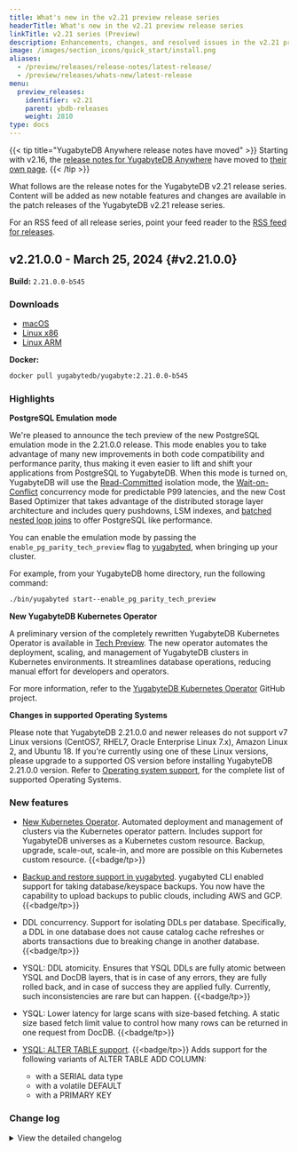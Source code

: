 ```yaml
---
title: What's new in the v2.21 preview release series
headerTitle: What's new in the v2.21 preview release series
linkTitle: v2.21 series (Preview)
description: Enhancements, changes, and resolved issues in the v2.21 preview release series.
image: /images/section_icons/quick_start/install.png
aliases:
  - /preview/releases/release-notes/latest-release/
  - /preview/releases/whats-new/latest-release
menu:
  preview_releases:
    identifier: v2.21
    parent: ybdb-releases
    weight: 2810
type: docs
---
```


{{< tip title="YugabyteDB Anywhere release notes have moved" >}}
Starting with v2.16, the [release notes for YugabyteDB Anywhere](../../yba-releases/) have moved to [their own page](../../yba-releases/v2.21/).
{{< /tip >}}

What follows are the release notes for the YugabyteDB v2.21 release series. Content will be added as new notable features and changes are available in the patch releases of the YugabyteDB v2.21 release series.

For an RSS feed of all release series, point your feed reader to the [RSS feed for releases](../../index.xml).

## v2.21.0.0 - March 25, 2024 {#v2.21.0.0}

**Build:** `2.21.0.0-b545`

### Downloads

<ul class="nav yb-pills">
  <li>
    <a href="https://downloads.yugabyte.com/releases/2.21.0.0/yugabyte-2.21.0.0-b545-darwin-x86_64.tar.gz">
      <i class="fa-brands fa-apple"></i>
      <span>macOS</span>
    </a>
  </li>
  <li>
    <a href="https://downloads.yugabyte.com/releases/2.21.0.0/yugabyte-2.21.0.0-b545-linux-x86_64.tar.gz">
      <i class="fa-brands fa-linux"></i>
      <span>Linux x86</span>
    </a>
  </li>
  <li>
    <a href="https://downloads.yugabyte.com/releases/2.21.0.0/yugabyte-2.21.0.0-b545-el8-aarch64.tar.gz">
      <i class="fa-brands fa-linux"></i>
      <span>Linux ARM</span>
    </a>
  </li>
</ul>

**Docker:**

```sh
docker pull yugabytedb/yugabyte:2.21.0.0-b545
```

### Highlights

**PostgreSQL Emulation mode**

We're pleased to announce the tech preview of the new PostgreSQL emulation mode in the 2.21.0.0 release. This mode enables you to take advantage of many new improvements in both code compatibility and performance parity, thus making it even easier to lift and shift your applications from PostgreSQL to YugabyteDB. When this mode is turned on, YugabyteDB will use the [Read-Committed](../../../architecture/transactions/read-committed/) isolation mode, the [Wait-on-Conflict](../../../architecture/transactions/concurrency-control/#wait-on-conflict) concurrency mode for predictable P99 latencies, and the new Cost Based Optimizer that takes advantage of the distributed storage layer architecture and includes query pushdowns, LSM indexes, and [batched nested loop joins](../../../explore/ysql-language-features/join-strategies/#batched-nested-loop-join-bnl) to offer PostgreSQL like performance.

You can enable the emulation mode by passing the `enable_pg_parity_tech_preview` flag to [yugabyted](../../../reference/configuration/yugabyted/#yugabyted), when bringing up your cluster.

For example, from your YugabyteDB home directory, run the following command:

```sh
./bin/yugabyted start--enable_pg_parity_tech_preview
```

**New YugabyteDB Kubernetes Operator**

A preliminary version of the completely rewritten YugabyteDB Kubernetes Operator is available in [Tech Preview](/preview/releases/versioning/#feature-availability). The new operator automates the deployment, scaling, and management of YugabyteDB clusters in Kubernetes environments. It streamlines database operations, reducing manual effort for developers and operators.

For more information, refer to the [YugabyteDB Kubernetes Operator](https://github.com/yugabyte/yugabyte-k8s-operator) GitHub project.

**Changes in supported Operating Systems**

Please note that YugabyteDB 2.21.0.0 and newer releases do not support v7 Linux versions (CentOS7, RHEL7, Oracle Enterprise Linux 7.x), Amazon Linux 2, and Ubuntu 18. If you're currently using one of these Linux versions, please upgrade to a supported OS version before installing YugabyteDB 2.21.0.0 version. Refer to [Operating system support](../../../reference/configuration/operating-systems/), for the complete list of supported Operating Systems.

### New features

* [New Kubernetes Operator](https://github.com/yugabyte/yugabyte-k8s-operator). Automated deployment and management of  clusters via the Kubernetes operator pattern. Includes support for YugabyteDB universes as a Kubernetes custom resource. Backup, upgrade, scale-out, scale-in, and more are possible on this Kubernetes custom resource. {{<badge/tp>}}

* [Backup and restore support in yugabyted](../../../reference/configuration/yugabyted/). yugabyted CLI enabled support for taking database/keyspace backups. You now have the capability to upload backups to public clouds, including AWS and GCP. {{<badge/tp>}}

* DDL concurrency. Support for isolating DDLs per database. Specifically, a DDL in one database does not cause catalog cache refreshes or aborts transactions due to breaking change in another database. {{<badge/tp>}}

* YSQL: DDL atomicity. Ensures that YSQL DDLs are fully atomic between YSQL and DocDB layers, that is in case of any errors, they are fully rolled back, and in case of success they are applied fully. Currently, such inconsistencies are rare but can happen. {{<badge/tp>}}

* YSQL: Lower latency for large scans with size-based fetching. A static size based fetch limit value to control how many rows can be returned in one request from DocDB. {{<badge/tp>}}

* [YSQL: ALTER TABLE support](../../../api/ysql/the-sql-language/statements/ddl_alter_table/#add-column-if-not-exists-column-name-data-type-constraint-constraints). {{<badge/tp>}} Adds support for the following variants of ALTER TABLE ADD COLUMN:
  * with a SERIAL data type
  * with a volatile DEFAULT
  * with a PRIMARY KEY

### Change log

<details>
  <summary>View the detailed changelog</summary>

#### Improvements

##### YSQL

* Alters the YSQLDump to generate `CREATE INDEX NONCONCURRENTLY` instead of `CREATE INDEX`, preventing automated index back-filling in the backup-restore, thereby accelerating the process. {{<issue 19457>}}
* Ensures Row Level Security (RLS) policy remains intact during table rewrite by accurately copying both `relrowsecurity` and `relforcerowsecurity` fields. {{<issue 19815>}}
* Blocks the use of advisory locks in YSQL and responds to the external client with an error message when they are requested. {{<issue 18954>}}
* Adjusts the webserver's Out Of Memory (OOM) score through the `yb_webserver_oom_score_adj` flag (default 900) to prevent unnecessary shutdowns while allowing quick termination if it starts consuming excessive memory. {{<issue 20028>}}
* Sets `yb_bnl_batch_size` to 1024 and `yb_prefer_bnl` to true by default, ensuring BNL's replace nested loop joins without altering non-NL join plans. {{<issue 19273>}}
* Replaces remaining unnecessary scans of the pg_inherits table with cache lookups, reducing wasteful calls to the YB-Master and optimizing DDL operations. Fixes a structuring bug in the INHERITSRELID cache for better future compatibility. {{<issue 10478>}}
* Introduces a new flag, `ysql_use_relcache_file`, to control the use of relcache init file, helping regulate Postgres backend memory usage, and modify unpredicted system table preloading, reducing overall memory usage. {{<issue 19226>}}
* Introduces asynchronous support for `ALTER INDEX SET TABLESPACE`, `ALTER INDEX ALTER COLUMN SET STATISTICS`, `CREATE MATERIALIZED VIEW` with `TABLESPACE`, and `ALTER MATERIALIZED VIEW SET TABLESPACE` enhancing database flexibility, with a traceable warning for beta features that can be muted by adjusting the `ysql_beta_feature_tablespace_alteration` flag to true. {{<issue 6639>}}
* Changes the default unit for the yb_fetch_size_limit to bytes from kilobytes, allowing a size limit setting to non-integer kilobyte values, enhancing query performance during upgrades. {{<issue 18522>}}
* Replaces outdated PGConn Fetch* functions with more robust versions for improved database testing, now supporting additional BasePGType and OptionalPGType elements. {{<issue 19906>}}
* Prevents creation of index with TABLESPACE on a temporary table, averting client hangups and displaying an error message: `ERROR: cannot set tablespace for temporary index` instead. {{<issue 19368>}}
* Reduces contention and potential deadlock risk during the execution of pg_stat_activity request by introducing a transaction cache at the t-server, which stores the active sessions and their transaction mapping. This allows the request to access the cache under a shared lock, alleviating the need for an exclusive lock. {{<issue 18711>}}
* Resolves the `record type not registered` error that appeared when retrieving fieldnames for batched index condition expressions in YB Batched Nested Loop through bypassing fieldname resolution for indecipherable batched expressions. {{<issue 19094>}}
* Trims unnecessary master RPC calls during connection initialization by removing `YB_YQL_PREFETCHER_NO_CACHE` enum value and introducing `YBCStartSysTablePrefetchingNoCache` function. {{<issue 19304>}}
* Enables the PgIndexBackfillTest.NoAbortTxn C++ test for explicit flag setting, increasing its resilience against any default changes in YSQL backend manager flags. {{<issue 19351>}}
* Strengthens PgIndexBackfillTest.NoAbortTxn and other tests to endure potential YSQL backends manager flags' default value alterations, thereby boosting resilience. {{<issue 19351>}}
* Enables unified server functionality following process termination by resorting to restarting the postmaster for a crashed or killed Postgres backend, contributing to simplicity and fewer bugs. {{<issue 19180>}}
* Resolves an issue with RowCompareExpression bindings that previously led to incorrect results and occasional crashes in `YbBindScanKeys` by accounting for unique PgGate request conditions. {{<issue 19384>}}
* Reduces unnecessary error logs related to tablespace during initdb by checking the `FLAGS_create_initial_sys_catalog_snapshot` before initiating the tablespace refresh task. {{<issue 19386>}}
* Eliminates unnecessary error logs during initdb bootstrap process by checking for the existence of `pg_yb_tablegroup` catalog only in non-bootstrap mode. {{<issue 19387>}}
* Enhances read committed isolation by enabling each statement to pick a read time on docdb when possible, ensuring more efficient operations and adding a test for this functionality. {{<issue 19397>}}
* Removes the `TransactionCache` class shifting session's transactions' information closer to the session in the `SessionInfo` structure, averting a potential deadlock scenario by ensuring smoother test execution when per-database catalog version mode is activated. {{<issue 18711>}}
* Corrects the handling of RowCompareExpression bindings in YbBindScanKeys to prevent inaccurate results and potential system crashes. {{<issue 19384>}}
* Adds pg_hint_plan syntax and functionality to control batched nested loop joins, allows setting hints `YbBatchedNL(t1 t2)` and `NoYbBatchedNL`, and modifies `yb_prefer_bnl` handling. Also, it removes BNL's dependency on `enable_nestloop` and adjusts cost model. {{<issue 19494>}}
* Enables the modification of `is_single_row_txn` for finer control over non-transactional writes required by `COPY`, index backfill, or when `yb_disable_transactional_writes` is set, preventing issues during non-bufferable operations for single row transactions. {{<issue 4906>}}
* Introduces a `NOTICE` for potentially unsafe ALTER TABLE operations (such as altering primary key, altering type), ensuring users are aware of the risks. To suppress this notice, adjust the `ysql_suppress_unsafe_alter_notice` gflag to true. {{<issue 19360>}}
* Adds a new column with both a `NOT NULL` constraint and a non-volatile `DEFAULT` value without needing a table scan, leading to faster YSQL Alter Table operations. No table scan is needed as all existing rows will use the non-volatile `DEFAULT` value in their new column, reducing constraint violation checks time. {{<issue 19355>}}
* Simplifies the code in the pg_dml_read file by replacing the `DocKeyBuilder` helper class with a function and switches from using an arena array to `boost::small_vector`. {{<issue 19685>}}
* Enables an alternative table rewrite approach that only drops and recreates associated DocDB tables and indexes, using the relfilenode field to map a PostgreSQL table OID to the respective DocDB table, resulting in a more efficient way to perform operations such as ALTER TYPE and ADD/DROP primary key. {{<issue 4034>}}
* Enables `PgClientServiceImpl` to periodically clear its own `reserved_oids_map_`, enhancing database cleaning and eliminating reliance on `TabletServer` for scheduling. {{<issue 19916>}}
* Replaces deprecated `FetchValue` with `FetchRow`, simplifying changes and fixing indentation issues in ‘pg_mini-’ without modifying formatting in other areas. {{<issue 19918>}}
* Introduces `yb_silence_advisory_locks_not_supported_error` as a temporary solution for users to avoid disruption when using advisory locks without actual lock acquisition. {{<issue 19974>}}
* Marks the `ysql_enable_read_request_caching` GFlag as non-runtime since Postgres flags, except PG_FLAGs, cannot be dynamically updated, enhancing cache configuration consistency. {{<issue 19983>}}
* Enables ALTER TABLE rewrite commands, adding support for `ALTER TABLE ADD COLUMN` operations and modernizing REINDEX implementation for end-user indexes. {{<issue 19563>}}
* Enables ignoring already existing tablespaces during YSQL DB backup-restore process with the newly added flag `ignore_existing_tablespaces` in the `yb_backup.py` script. {{<issue 20334>}}
* Adjusts preload settings to allow users to specify additional tables in the `ysql_catalog_preload_additional_table_list` without forcing preloading of default tables. {{<issue 20290>}}
* Reworks TID expectations in index scans for more clarity and convenience by sidelining the use of TID t_self or t_ybctid and ensuring the setting of either yb_agg_slot, xs_hitup, or xs_itup. {{<issue 20373>}}
* Refactors IndexScanDesc yb_agg_slot to prevent setting during non-pushdown cases and eliminates return value from ybFetchNext for unnecessary instances, preventing future misuse. {{<issue 20371>}}
* Replaces existing retry attempt flags `ysql_max_read_restart_attempts` and `ysql_max_write_restart_attempts` with a unified GUC variable `yb_max_query_layer_retries` to control retries in all isolation levels including Read Committed, with default reset to 60 retries. Defaults for `retry_backoff_multiplier` and `retry_min_backoff` adjusted to 1.2 and 10ms respectively. {{<issue 20359>}}
* Centralizes all code for creating internal PostgreSQL connections, simplifying usage in ysql_upgrade, ysql index backfill, WaitForYsqlBackendsCatalogVersion and ddl replication. Now utilizes the detailed error message from PGConn::Connect. {{<issue 20655>}}
* Revamps the `ToString` function to create unique responses for optional types (std/boost::optional), enhancing log readability and data relevance. {{<issue 20719>}}
* Adds a new GUC `yb_explain_hide_non_deterministic_fields` to remove non-deterministic fields from EXPLAIN ANALYZE's output, reduces flakiness between runs in `pg_regress` tests. {{<issue 19492>}}
* Corrects formatting errors in the `pg_stat_get_activity` function, aligns variable names, adds `yb_prefix` to `txn_rpc_timestamp`, and applies column indexing based on `PG_STAT_GET_ACTIVITY_COLS` macro. {{<issue 20281>}}
* Relocates `Unknown Session` Unit Test to pg_libpq, renaming it from `PgBackendsTestSessionExpire` to `PgBackendsSessionExpireTest` for convention conformity, enhancing testing protocol. {{<issue 20545>}}

##### YCQL

* Introduces an `UpdateMapRemoveKey` API, enabling the removal of specific keys from a Map, leaving all other keys unaffected. {{<issue 19829>}}

##### DocDB

* Enables tracking of active `WriteQuery` objects and outstanding transaction status rpc requests at the tablet level for easier debugging. {{<issue 18940>}}
* Enhances timeout handling for YCQL index scans to avert overruns, resulting in less log spew, ensuring index tablet scans do not timeout prematurely at the YCQLProxy/YBClient side, and eliminating unnecessary repeated master leader requests. {{<issue 19221>}}
* Replaces glog includes with yb/util, introducing yb VLOG macros for clearer differentiation between INFO and VERBOSE logs, while addressing issues of duplicate includes. {{<issue 15273>}}
* Adjusts the verbose level for VLOG macros to help differentiate between INFO and VERBOSE logs, fostering ease in debugging and analysis with better log filtration. {{<issue 15273>}}
* Eliminates duplicate includes from specific files, providing clearer differentiation between INFO and VERBOSE logs for enhanced user debugging experience. {{<issue 15273>}}
* Accelerates TServer Init by handling deleted and tombstoned tablets asynchronously on startup, therefore, enabling the quick starting of the RPC port. Introduces a new flag `num_open_tablets_metadata_simultaneously` to set the number of threads for opening tablets' metadata during startup, enhancing the startup time. The modification also takes steps towards deleting the superblock in DeletedTablet. {{<issue 15088>}}
* Introduces automatic recovery of index tables affected by a bug, effectively preventing performance degradation and disk size leak by ensuring that tombstones are properly filtered out by compactions once index backfilling is complete. {{<issue 19731>}}
* Enables logging of all instances of tablet metadata creation/updating, providing additional insights in case of tablet server startup crashes due to multiple meta records for the same tablet. {{<issue 20042>}}
* Expands load balancer metrics by incorporating `tablets_in_wrong_placement`, `blacklisted_leaders`, and `tablet_load_variance`, enhancing the tracking of load balancer progress. {{<issue 20118>}}
* Allows for the check of zero bytes at the end of SST data files, and enables an error report with the number of zeros once the flag `rocksdb_check_sst_file_tail_for_zeros` is set to a positive value. {{<issue 19691>}}
* Enables tracing of UpdateConsensus API by activating the `collect_update_consensus_traces` flag, offering visibility into remote follower traces and adding trace messages to local logs. The feature ensures upgrade/rollback safety and impacts the leader and follower only if both incorporate the change. {{<issue 19417>}}
* Introduces the `rocksdb_max_sst_write_retries` flag to set the number of retry attempts if corruption is detected when writing SST file, affecting both flushes and compactions. {{<issue 19730>}}
* Adds a retry mechanism on block checksum mismatches and enhances error logging for better identification of transient read errors. {{<issue 20102>}}
* Refines error messages on block checksum failure by including a retry scheme and logging on success or failure, offering better error tracking. {{<issue 20102>}}
* Adds a URL parameter, `show_help,` to the scrape endpoint, enabling control over display of help and metadata information, overriding the `export_help_and_type_in_prometheus_metrics` GFlag. {{<issue 19176>}}
* Renames `AsyncClientInitialiser` to `AsyncClientInitializer` for consistency in naming conventions. {{<issue 19920>}}
* Introduces flags `tablet_replicas_per_gib_limit`, `tablet_replicas_per_core_limit`, and `tablet_overhead_size_percentage` to customize tablet replication based on cluster resources, enhancing user control over system load balance. {{<issue 16177>}}
* Introduces a new script, analyze_test_results.py, to reconcile discrepancies between Spark-based test runner and JUnit-compatible XML test reports, offering more accurate and reliable test results. {{<issue 18594>}}
* Reduces unwanted logging in LogAfterLoad when a single 0 version is loaded, thus minimizing unnecessary log generation especially when managing many YSQL databases. {{<issue 18489>}}
* Adds a `show-changes` command to the `sys-catalog-tool` to search and provide details of all updated entries marked as `ADD`, `CHANGE`, or `REMOVE`. This needs to be run before `update` to validate the expected changes in the SysCatalog JSON file. Notably, this command exclusively interacts with the file, without reading or writing to the SysCatalog. {{<issue 18800>}}
* Enhances the TCMalloc heap snapshot functionality with additional columns for estimated bytes and samples count from a call stack, allowing direct comparison with the total system memory and accurate proxy for memory usage. {{<issue 19071>}}
* Tracks and batches updates for rocksdb and tablet-level event stats metrics, distinguishing between counter and gauge metrics, and exposing them in `EXPLAIN (ANALYZE, DIST, DEBUG)` and tracing. {{<issue 16785>}}
* Adopts the trace outside the block for ensuring correct execution of per-session tracing with standalone traces, and fixes callbacks to adopt the appropriate trace. {{<issue 19099>}}
* Modifies the use of scan choices to increase effectiveness in scenarios where only the lower bound is specified, enhancing both speed and performance. {{<issue 19117>}}
* Optimizes PgWire response serialization for large query results, enhancing overall read performance. {{<issue 19213>}}
* Reduces high load issues by renaming blocking synchronous YBSession flush functions to `TEST_*` and replacing them with non-blocking asynchronous versions (FlushAsync). {{<issue 12165>}}
* Reduces the safe time lag in the xCluster by sending the apply safe time more frequently when there are no active transactions. {{<issue 19274>}}
* Elevates the timeout in TSAN mode for the PgSharedMemTest.TimeOut test, averting potential table creation timeouts. {{<issue 19313>}}
* Replaces `EnableVerboseLoggingForModule` with `google::SetVLOGLevel` for a less complex procedure in setting the module log level, eliminating the updating of the vmodule gflag. {{<issue 19344>}}
* Renames `cdc` to `xcluster`, moves `ValidateTableSchema` to `xrepl_catalog_manager` and renames it to `ValidateTableSchemaForXCluster`. Revises `allow_ycql_transactional_xcluster` to be a TEST flag, enhances XClusterManager's ability to handle XCluster related control logic, and launches dedicated XClusterConfig class. {{<issue 19353>}}
* Reduces macOS 13.6 linker warnings by updating the compiler to avoid duplicate RPATHs, enables failure on duplicate RPATHs through `YB_FAIL_ON_DUPLICATE_RPATH`, and cleans build system. {{<issue 19378>}}
* Enables thread safety for members passed by reference by setting the `Wthread-safety-reference`, fixing all resulting build errors for increased stability. {{<issue 19365>}}
* Enables `TEST_SYNC_POINT` macro in release builds reducing its impact in production by adding the check for `FLAGS_TEST_enable_sync_points` before making expensive SyncPoint calls. {{<issue 19379>}}
* Introduces XClusterManager to handle all XCluster related control logic in the yb-master, creates a dedicated class XClusterConfig for changes to XClusterConfigInfo, and makes `allow_ycql_transactional_xcluster` a TEST flag. {{<issue 19353>}}
* Adds a `skip_indexes` command line option to `create_snapshot` and `create_keyspace_snapshot`, allowing users to exclude indexes when creating backups in YCQL. {{<issue 14142>}}
* Enhances thread safety analysis by enabling the -Wthread-safety-precise compiler flag, which increases scrutiny on mutex field assignments, and adds the ability to override the compiler type for third-party archive selection using YB_COMPILER_TYPE_FOR_THIRDPARTY environment variable. {{<issue 19462>}}
* Simplifies xCluster code by allocating related tests to a separate file, introducing XClusterManager for better control logic, and establishing a dedicated XClusterConfig class for changes to XClusterConfigInfo. {{<issue 19353>}}
* Removes a disabled test, enhancing master start in shell mode with either an empty `master_addresses` or a set `master_join_existing_universe` flag. {{<issue 19528>}}
* Saves memory and disk space by introducing a JoinStringsLimitCount utility, which limits reporting and logging to the first 20 elements of large number arrays like tablet Ids. {{<issue 19527>}}
* Filters out tservers in the read cluster when determining whether to add new tablet replicas to the cluster, providing the dual ability to manage CPU usage when maintaining idle tablets and ensure robust front-end work operations. This process includes configuration adjustments to `tablet_replicas_per_gib_limit`, `tablet_replicas_per_core_limit`, and `tablet_overhead_size_percentage` flags. {{<issue 16177>}}
* Renames test file "xcluster_ysq_colocated" to "xcluster_ysql_colocated" for enhanced clarity and correction of a previous error. {{<issue 19531>}}
* Allows longer GLog traces exceeding 30k limit by splitting output into less than 30k per line and introduces a new Gflag `trace_max_dump_size` to limit size of printed traces. {{<issue 19532>}}
* Adds a metric for running tablet peers per tserver for easy calculation of tablet peers to cores, and tablet peers to memory ratios on YBM clusters. {{<issue 9647>}}
* Renames `CDCTabletMetrics` to `XClusterTabletMetrics` and several related files, refines metrics retrieval and setting, and enhances handling of race conditions for smoother data management. {{<issue 20079>}}
* Switches `tablet_replicas_per_core_limit` and `tablet_replicas_per_gib_limit` to runtime flags, for setting and adjusting resource-based tablet limits on-the-go. {{<issue 16177>}}
* Enables aggregation of retryable requests mem-tracker metric at table-level for Prometheus by assigning the entity to the mem-tracker after the Tablet opens with the tablet metric entity. {{<issue 19301>}}
* Implements a wait period after the addition of new transaction status tablets, enhancing the stability of XClusterYSqlTestConsistentTransactionsTest.UnevenTxnStatusTablets. {{<issue 19302>}}
* Facilitates the use of remote_build.py tool by interpreting arguments for yb_build.sh even when they couldn't be correctly parsed as remote_build.py arguments. {{<issue 19696>}}
* Introduces the `trace_max_dump_size` Gflag (default 25000) for limiting trace print sizes, works around GLog's character limit for printing long traces, and mitigates flaky test by accounting for glog data flushing latency. {{<issue 19532>}},{{<issue 19769>}}
* Relocates `XClusterConfigInfo` and `XClusterSafeTimeInfo` from `catalog_entity_info.h` to `xcluster_catalog_entity.h`, and from `catalog_loaders.h` to `xcluster_catalog_entity.h`, respectively. Also, establishes a `SingletonMetadataCowWrapper` for singleton catalog entities, creates an XClusterManager interface, and transfers `xcluster_safe_time_info_` and its functions from Catalocustomeranager to `XClusterManager`. {{<issue 19713>}}
* Facilitates a more rapid server initialization by deleting the superblock within the DeleteTablet process when the delete_type is TABLET_DATA_DELETED, reducing the number of DELETED tablet superblocks at server startup. {{<issue 19840>}}
* Introduces a continuation marker for better traceability when a trace segment is split into multiple LOG(INFO) outputs; also adds a new GFlag `trace_max_dump_size` to limit the size of traces printed. {{<issue 19532>}},{{<issue 19808>}}
* Renames `producer_id` to `replication_group_id` in older proto messages, standardizing the replication group identity for enhanced consistency and rollback safety. {{<issue 19825>}}
* Centralizes common helper functions for YCQL xcluster tests into XClusterYcqlTestBase for streamlined testing procedures. {{<issue 19830>}}
* Balances tablet load more evenly across all drives, preventing bottlenecks during remote-bootstrapping by evenly distributing tablets and utilizing available disk bandwidth. {{<issue 19846>}}
* Introduces additional debug logs for troubleshooting `SELECT` statement errors that could arise from processing non-provisional records or writing provisional records without a hybrid timestamp. {{<issue 19876>}}
* Eliminates usage of UNKNOWN flags in tools, marking them as NON_RUNTIME since dynamic update of these flags is not supported. {{<issue 20123>}}
* Renames the misleading `cdc` xCluster metric entity to `xcluster`, ensuring an accurate representation without affecting dependencies as services like YBA rely on the unchanged metric name. {{<issue 20131>}}
* Establishes a flag to manage indexing backfills, offering control over whether non-deferred indexes should be batched during the backfill operation. {{<issue 20213>}}
* Delivers automatic recovery for index tables affected by a bug previously found and addressed, preventing any future performance issues triggered by incorrectly set property values. {{<issue 20247>}}
* Changes `Successfully read [n]ops from disk.` logs to verbose logging, lowering the frequency of identical log outputs and boosting performance. {{<issue 20287>}}
* Allows configuration of the yb_build.sh script via .git/yb_buildrc and ~/.yb_buildrc bash scripts, to specify implicit arguments or alternative defaults before parsing command line arguments. {{<issue 20291>}}
* Marks the Tserver flag `num_concurrent_backfills_allowed` as RUNTIME instead of UNKNOWN for better manageability. {{<issue 20348>}}
* Marks the `force_global_transactions`, `ycql_use_local_transaction_tables`, and `auto_promote_nonlocal_transactions_to_global` gflags as runtime, enabling them to be changed directly as required for each new transaction. {{<issue 20479>}}
* Organizes AutoFlags management across dedicated MasterAutoFlagsManager, TserverAutoFlagsManager and subset AutoFlagsManagerBase, offering neat code architecture and resolving a bug in Master::InitAutoFlags. {{<issue 19958>}}
* Renames `cdc::ProducerTabletInfo` to `cdc::TabletStreamInfo` and removes ReplicationGroupId from it, relocates ReplicationGroupId from cdc to xcluster namespace, and introduces `xcluster::ProducerTabletInfo` to optimize naming consistency. {{<issue 20452>}}
* Adds Prometheus metrics for server hard and soft memory limits, enabling better tracking of memory use in TServer or master and creation of dashboard charts for universes using non-default values. {{<issue 20578>}}
* Introduces a helper function that checks if a CowObject has a write lock, offering special functionality in retail mode and debug mode for enhanced thread safety. {{<issue 20599>}}
* Eliminates the issue of accessing erased objects in the ClusterLoadBalancer::RunLoadBalancerWithOptions, enhancing the runtime performance. {{<issue 20673>}}
* Streamlines bloom filter key calculation by avoiding duplicate calculations. This results in approximately 4.5% tserver time improvement, and overall 1.5% performance boost. {{<issue 20720>}}
* Introduces new auto flags to stave off backward compatibility issues related to version 2.20, ensuring the stable existence of previously promoted AutoFlags during process startup time. {{<issue 13474>}}
* Adds verbose logs for frequent global and per-table state changes within a load balancer run for easier debugging. {{<issue 20289>}}

##### CDC

* Allows maxAttempts for RPCs in AsyncClient to be adjustable, decreasing the risk of `Too many attempts` exceptions occurring in a short period. {{<issue 12751>}}
* Introduces a GFlag to toggle automatic tablet splitting for tables within a CDCSDK stream, enhancing user control over replication processes. {{<issue 19482>}}
* Expands support for two new record types: `PG_DEFAULT` and `PG_NOTHING` based on Postgres replica identity types while maintaining backwards compatibility by renaming `ALL`and `MODIFIED_COLUMNS_OLD_AND_NEW_IMAGES` modes to `PG_FULL` and `PG_CHANGE_OLD_NEW` respectively. A failsafe `cdc_enable_postgres_replica_identity` autoflag is added. {{<issue 19260>}}
* Addresses a test failure in `TestCreateCDCStreamForNamespaceLimitReached` by specifically adding the record type `CHANGE` to the stream request. Enables support for two new record types `PG_DEFAULT` and `PG_NOTHING`, while retaining the `ALL` and `MODIFIED_COLUMNS_OLD_AND_NEW_IMAGES` modes. Adjusts settings using the newly added autoflag `cdc_enable_postgres_replica_identity`. {{<issue 19260>}}
* Introduces support for two new record types, `DEFAULT` and `NOTHING`, based on Postgres replica identity types, and renames `ALL` and `MODIFIED_COLUMNS_OLD_AND_NEW_IMAGES` modes to `PG_FULL` and `PG_CHANGE_OLD_NEW` respectively for backward compatibility. It introduces an autoflag `cdc_enable_postgres_replica_identity` during CDC stream creation and adjusts the failing test TestCreateCDCStreamForNamespaceLimitReached by specifying the record type `CHANGE`. {{<issue 19260>}}
* Enables yb-client to create consistent snapshot streams using CreateCDCStream rpc. {{<issue 20177>}}
* Refines the `GetCheckpointResponse` to indicate `snapshot_key` presence only when present, enhancing accuracy of bootstrapping and streaming processes. {{<issue 19292>}}
* Introduces the `UpdateMapUpsertKeyValue` API that lets you update specific keys without needing to re-add all keys, allowing for more efficient updates. {{<issue 19577>}}
* Enhances the CDC State Table's key update efficiency by selectively updating or removing keys as needed, without having to replace the entire map column. {{<issue 19577>}}
* Reactivates the cdcsdk_stream-test for TSAN mode, previously disabled, enhancing overall testing capabilities. {{<issue 19752>}}
* Enables the tests in cdcsdk_snapshot-test to run in TSAN mode, augmenting their utility and coverage. {{<issue 19752>}}
* Alters the default checkpoint type to `EXPLICIT` during stream creation, ensuring no upgrade or rollback issues due to alterations in the default proto field value. {{<issue 18748>}}
* Allows yb-client to apply retries for retryable error codes, preventing the unnecessary resetting of attempts and deadlines when a CDCErrorException is encountered. {{<issue 19648>}}
* Refactors tests to use `ASSERT_EQ` assertions, not `ASSERT_GE`, for checking consumed record count, utilizing `GetChangeRecordCount` method for more accurate record handling and tablet splitting. {{<issue 20261>}}

##### yugabyted

* Corrects the CPU usage Sankey diagram to accurately report used and available values, enhancing reliability of performance metrics on the `performance page.` {{<issue 19991>}}
* Rectifies confusion with the yugabyted-UI; password authentication no longer incorrectly shows as enabled for an insecure cluster unless the encryption-at-rest is activated. {{<issue 19295>}}
* Rectifies the misalignment in the display of status messages for specific scenarios in yugabyted. {{<issue 19334>}}
* Corrects the display of the total number of CPUs on the overview page and ensures live queries show all statuses, not just idle. {{<issue 19414>}}
* Corrects `join` flag bugs, ensuring a smooth start command even if a node's join IP is not an active master and enables error handling when the placement_uuid from the join IP can't be obtained. Now supports Hostnames and handles edge cases for addresses provided through CLI. {{<issue 19316>}},{{<issue 19314>}}
* Adjusts the `yugabyted start` command to interpret `0.0.0.0` as `127.0.0.1` in the advertise_address, aligning with the IP use in master, tserver, and yugabyted-UI. {{<issue 18580>}}
* Adds prerequisite checks to confirm if default ports are open before yugabyted starts, resulting in either failure to launch or impaired functionality with warnings depending on the blocked ports. {{<issue 19504>}}
* Enables Yugabyted UI to display `Alert` messages from all nodes by directing API calls through the yugabyted API server. {{<issue 19972>}}
* Resolves an issue where the UI failed to launch when `advertise_address=0.0.0.0` by ensuring `127.0.0.1` is used instead, and adds a connection check for address uniqueness and timeout for tserver API calls. {{<issue 18580>}}
* Enables the starting of two different local RF-1 instances on Mac by adding a check for empty `join` flag during the second node's initiation. {{<issue 20018>}}
* Removes the deprecated gflag `use_initial_sys_catalog_snapshot`, replaced by `enable_ysql` that is now true by default, eliminating repetitive warning messages on starting yugabyted nodes. {{<issue 20056>}}
* Adapts yugabyted-ui to efficiently support Kubernetes (k8s) deployments, ensuring correct function for nodes with only masters. A new `bind_address` flag added for customizing the API server's bind address. {{<issue 20301>}}
* Rectifies the malfunction in yugabyted-ui when yugabyted utilizes custom `ysql_port` and `ycql_port` values by introducing a new flag for YCQL port number. {{<issue 20406>}}
* Updates the yugabyted-ui backend to align with changes in the connection manager stats consumed from the `:13000/connections` endpoint, catering for removal of `pool_name` and addition of `database_name` and `user_name`. {{<issue 20494>}}
* Adds yugabyted-ui support to the K8s OSS Yugabyte helm chart, including new values to control UI and metrics snapshotter activation for enhanced metrics visualisation in the K8s environment. {{<issue 20344>}}
* Retains the integrity of user's custom configuration file by associating `config` flag with start command, and directs updates to a yugabyted generated file within base_dir/conf directory. {{<issue 20881>}}
* Allows a smooth restart of the second node in a cluster using the `join` flag without throwing any errors. {{<issue 20684>}}
* Enables a predefined set of gflags related to the pg-parity project using the `enable_pg_parity` flag in the yugabyted start command. {{<issue 21221>}}
* Changes the flag `enable_pg_parity` to `enable_pg_parity_tech_preview` for activating a predefined set of gflags related to the pg-parity project with the yugabyted start command. {{<issue 21221>}}

##### Other improvements

* Simplifies reading of remotely fetched traces by introducing proper nesting levels and splitting multi-line trace entries into different lines. {{<issue 19758>}}
* Switches release packaging to use native libraries on lowest common version (centos7 for linux-x86) instead of linuxbrew libraries, introducing changes to the default calculation for linuxbrew builds in the 2.21 release. {{<issue 19219>}}
* Redefines release packaging to use native library build instead of linuxbrew, boosting compatibility with later OS versions. Changes the default setting for linuxbrew builds to false. Fixes shellcheck errors in compiler wrapper. {{<issue 19219>}}
* Redesigns build options parsing in Jenkins for better compatibility, switching from YB_BUILD_OPTS evaluation to YB_*environment variables, and mends shellcheck mistakes in compiler wrapper. {{<issue 19219>}}
* Corrects the Jenkins build error that occurred when YB_BUILD_OPT was not set, ensuring smooth build operations even in the absence of YB_BUILD_OPTS. The change switches the packaging method to use native library build instead of Linuxbrew, offering better compatibility with later OS versions. {{<issue 19219>}}

#### Bug fixes

##### YSQL

* Introduces a per-database PG new OID allocator, ensuring OID uniqueness within the database and enhancing horizontal scalability in multi-node and multi-tenancy environments. This new mechanism mitigates OID collisions and allows OID consistency in backup-restore scenarios across clusters. A new GFlag `ysql_enable_pg_per_database_oid_allocator` is provided to return to old OID allocator behavior if necessary. {{<issue 16130>}}
* Restarts the postmaster when a process is killed during its own initialization or cleanup to prevent potential mishandling of shared memory items. {{<issue 19945>}}
* Converts the "Unknown session" error into a FATAL error, allowing drivers to instantly finish a non-responsive connection, enhancing client connection management. {{<issue 16445>}}
* Corrects a backup failure issue by ensuring the function `yb_catalog_version` is introduced, especially in 2.4.x or 2.6.x clusters where it was previously missed due to a YSQL upgrade code bug. {{<issue 18507>}}
* Ensures the Linux `PDEATH_SIG` mechanism signals child processes of their parent process's exit, by correctly configuring all PG backends immediately after their fork from the postmaster process. {{<issue 20396>}}
* Enables cleanup after killed backends, fixing an issue where killing a background worker uses up a Proc struct, therefore preventing the webserver from failing after 8 attempts. {{<issue 20154>}}
* Releases memory to the operating system after processing each endpoint call, effectively managing large amounts of data produced by long and unique queries and preventing unnecessary accumulation of memory. {{<issue 20040>}}
* Eliminates segmentation fault in webserver SIGHUP handler at cleanup by ensuring `MyLatch` usage in all instances in order to manage process life cycle. {{<issue 20309>}}
* Corrects the inaccurate detection of constants in distinct prefix computation during distinct index scans, ensuring reliable query results for batch nested loop joins. {{<issue 20827>}}
* Renders a fix for memory corruption issue that caused failure in creating a valid execution plan for `SELECT DISTINCT` queries. Enables successful execution of queries without errors and prevents server connection closures by disabling `distinct pushdown`. This fix improves the stability and effectiveness of SELECT DISTINCT queries. {{<issue 20893>}}
* Trims down the probability of inaccurate behaviour involving conflicts between single shard INSERT operations by ensuring read times are chosen after conflict resolution, enhancing data consistency. {{<issue 19407>}}
* Corrects the incrementation timing of pg_stat_user_indexes idx_scan column for LSM index for accurate stat generation, ensuring it no longer increments too early. {{<issue 17495>}}
* Reduces spinlock deadlock detection time by 75% for prompt handling of potential freezes and restarts Postmaster when a process holding a spinlock is killed, ensuring successful initiation of new connections. {{<issue 18272>}},{{<issue 18265>}}
* Prevents potential postmaster crashes during cleanup of killed connections by using the killed process's ProcStruct to wait on an unavailable LWLock. {{<issue 18000>}}
* Overhauls the handling of DDL statements, preventing them from restarting in READ COMMITTED mode, better managing DDL transactions, and ensuring more immediate clean-up of DDL transactions. {{<issue 18761>}}
* Rectifies the issue of filters not binding to the request by amending the erroneous duplication-check of the bindings on the first column of the row element, enhancing query performance. {{<issue 19308>}}
* Resolves an issue by safely dropping all foreign key constraints in one pass, preventing errors when altering a column referenced by a foreign key in partitioned tables. {{<issue 19063>}}
* Cures null constraint violations in ALTER TYPE operations and failures on tables with a range key, ensuring accurate operation and error reduction. {{<issue 18911>}},{{<issue 19382>}}
* Restores previous conditions after test PgRegressIndex yb_index_scan fails due to a commit reversion. {{<issue 19477>}}
* Eliminates unnecessary file creation for views on temporary tables by checking if storage is actually needed. {{<issue 19522>}}
* Moves estimated seeks and `nexts` in the EXPLAIN plan from VERBOSE to DEBUG flag, enhancing Sequential Scan nodes to include these estimates. {{<issue 19938>}}
* Corrects DDL Atomicity by cleaning up failed `CREATE TABLE` operations, allowing for multiple sub-commands in `ALTER TABLE ALTER COLUMN TYPE`, adequately looking up Materialized views in PG schema, and addressing `order` field-dependency in DocDB columns. {{<issue 19605>}}
* Corrects an error that prevents the `ALTER TABLE SET TABLESPACE` command from executing successfully when the cluster has a `placement_uuid` set, by properly filling in the `placement_uuid` during validation. {{<issue 14984>}}
* Reduces maintenance time by switching to a less complex implementation of SideBySideDiff.java, thereby eliminating errors from `SideBySideDiff.sanityCheckLinesMatch`. {{<issue 19690>}}
* Prevents PostgreSQL backend crashes induced by assert errors in the YbPgInheritsCache as it now correctly cleans up unreleased references, improving transaction reliability. {{<issue 19807>}}
* Safeguards against potential bugs by ensuring that `yb_transaction_priority_lower_bound` and `yb_transaction_priority_upper_bound` are disregarded in read committed isolation, irrespective of the `enable_wait_queue` status. {{<issue 19921>}}
* Adjusts the shared relcache init file invalidation to ensure correct refresh of the rel cache after executing DDL statements, ensuring consistency with Postgres results. {{<issue 19955>}}
* Streamlines the creation of a publication for all tables in per-database catalog version mode by making updates to `pg_yb_catalog_version` that bypass `CheckCmdReplicaIdentity` function, eliminating DDL errors. {{<issue 19965>}}
* Eliminates unnecessary catalog version incrementation on no-op GRANT DDL statements to enhance optimization by rectifying a previously missed case. {{<issue 19981>}}
* Allows successful dropping of table groups when DDL Atomicity is enabled by verifying if the tables within the group are marked for deletion, instead of ensuring the group is empty. {{<issue 20002>}}
* Revises YbSeqScan to send `ysql_catalog_version` in user-initiated system table requests, ensuring system table scans use an up-to-date catalog and reducing chances of TestPgRegressIndex failure. {{<issue 20017>}}
* Rectifies the assertion failure issue in the per-database catalog version mode. The fix updates the conditions for treating DDL statements, eliminating previous failures caused by treating some DDL statements as non-DDL statements. {{<issue 19975>}}
* Increases the delay when restarting the test cluster in tsan build to prevent occasional failures in unit test PgOidCollisionTest.TablespaceOidCollision/0. {{<issue 20008>}}
* Resolves a bug ensuring `ddl_transaction_state` gets properly reset even if `YbIncrementMasterCatalogVersionTableEntry` throws an exception, preventing non-global DDL statements from being incorrectly handled as global ones. {{<issue 20038>}}
* Prevents a possible system crash in YSQL backends manager by ensuring essential checks are in place before using the job database object. {{<issue 20060>}}
* Ensures removal of both shared and per-database relation cache initialization files during postmaster startup to prevent the reusing of outdated files. {{<issue 20125>}}
* Disables CheckCmdReplicaIdentity for tables when yb_non_ddl_txn_for_sys_tables_allowed is set to true, preventing YSQL upgrades from failing during update/delete operations on system tables. {{<issue 20085>}},{{<issue 20143>}}
* Eliminates the possibility of a segfault during the LWLock process when the postmaster cleans up a killed process, by using `KilledProcToCleanup` instead of `MyProc`. {{<issue 20166>}}
* Restores PostgreSQL 11 code to its original format, facilitating an easier merge with PG15. {{<issue 20176>}}
* Enhances visibility and debugging capabilities by introducing two boolean flags, which log every endpoint access and print basic `tcmalloc` stats after path handler and garbage collection. Now `yb_pg_metrics` handles the `SIGHUP` signal to update flags values. Also adds `:13000/memz` and `:13000/webserver-heap-prof` to expose memory usage with a new runtime variable to control tcmalloc sampling. {{<issue 20157>}}
* Introduces the `pg_stat_statements.yb_qtext_size_limit` flag, controlling the maximum file size read into memory, limiting potentially large or corrupt qtext files impacting system memory usage. {{<issue 20211>}}
* Unveils fresh insight into webserver memory usage through the creation of `:13000/memz` and `:13000/webserver-heap-prof` for printing tcmalloc stats and displaying current or peak allocations, respectively. {{<issue 20157>}}
* Rectifies an issue with corrupted state manipulation, caused by processes being killed during writing, by restarting the postmaster anytime a backend is extraordinarily killed in a critical section. This helps avoid infinite loops and CPU overuse, thereby enhancing database stability. {{<issue 20255>}}
* Caps retrieval of `beentry` from `localhost:13000/rpcz` to 1000 iterations, preventing indefinite waits and ensuring safety even in cases of inconsistent states. {{<issue 20274>}}
* Blocks new-version DDL statements in an invalid per-database catalog version configuration to avoid possible stale read/write RPCs and provide accurate results during cluster upgrades. {{<issue 20300>}}
* Renames the `debug` field in `ExplainState` to `yb_debug` and repositions it to the bottom of the struct for clarity purposes. {{<issue 20366>}}
* Reduces likelihood of `Restart read required` error during Cross-DB Concurrent DDLs with per-database catalog version enabled by initiating the function `YbInitPinnedCacheIfNeeded` before starting the DDL transaction. Also, improper usage of `yb_non_ddl_txn_for_sys_tables_allowed` with a DDL statement has been rectified. {{<issue 20303>}}
* Increases the schema version of the default partition whenever you create a new partition, preventing erroneous data insertion into the default partition due to cache refresh issues. {{<issue 17942>}}
* Revamps the initialization of YbPgInheritsCache's hash table to use binary comparison with HASH_BLOBS flag, ensuring correct hash lookups, while also stopping marathon Java partitioning tests on TSAN to prevent timeouts and test failures. {{<issue 20436>}}
* Mitigates MISMATCHED_SCHEMA error in cross DB concurrent DDLs with per-database catalog version turned on, by ensuring backends only apply messages sent by themselves. {{<issue 20340>}}
* Eliminates tsan warnings in the MetricWatcher helper class by using MetricEntity class, preventing potential test failures. {{<issue 20580>}}
* Corrects the division by zero error occurring with certain queries when the `yb_enable_base_scans_cost_model` is activated and `yb_fetch_size_limit` is enforced by setting a fixed size for result width when it equals zero. {{<issue 20892>}}
* Reduces PostgreSQL connection startup timeouts in geo-distributed clusters with a new `wait_for_ysql_backends_catalog_version_master_tserver_rpc_timeout_ms` GFlag, increasing the default timeout value to 60s from 30s. This alteration only impacts one specific RPC - WaitForYsqlBackendsCatalogVersion, not all RPCs, which should diminish time-out incidents. {{<issue 18228>}}
* Fixes YSQL upgrade failure from 2.16 to 2.21 by adding a 2-second delay before moving to the next connection if the previous script included a breaking DDL statement. {{<issue 20842>}}

##### YCQL

* Solves a concurrency issue in the TestCQLServiceWithCassAuth.TestReadSystemTableAuthenticated unit test by adjusting the CQLServer's shared_pointer reset method. {{<issue 17779>}}

##### DocDB

* Streamlines transaction processing by updating TabletState only for tablets engaged in writes and ignoring old statuses during transaction promotion, reducing failure errors and boosting consistency. {{<issue 18081>}},{{<issue 19535>}}
* Resolves an inconsistency problem where indexes grow in size even after delete operations, causing slower query performance. The fix involves intelligent handling of backfill done events on the tablet server side. Note, it only works for newly created indexes and will not auto-recover from current buggy states. {{<issue 19544>}}
* Includes a script to ensure no index tables retain delete markers post-backfill, addressing a bug causing indexes to expand in size following row deletion, which slowed queries. The bug affected both YCQL and YSQL APIs for new indexes created with versions 2.14.x/2.16.x/2.18.x and led to increasing storage needs due to accumulated delete markers. This script negates these issues and boosts index performance. {{<issue 19544>}}
* Handles backfill responses getting interleaved across different operations more gracefully to prevent crashes caused by slow masters or network delays. {{<issue 20510>}}
* Reintroduces bloom filters use during multi-row insert, improving conflict resolution and rectifying missing conflict issues, while also addressing GH 20648 problem. {{<issue 20398>}},{{<issue 20648>}}
* Deactivates the packed row feature for colocated tables, averting potential write failure issues identified in 20638 during specific kinds of compactions. {{<issue 21047>}}
* Filters out external intents beyond producer tablet range to address disparity in tablet partitions, ensuring each consumer tablet only receives relevant intents. This resolves the issue of potential hidden batch records due to erroneous starting of write_ids from zero. {{<issue 19728>}}
* Resolves the issue where transactions continue and commit despite supposed immediate abort after promotion, due to a timing gap between sending UpdateTransactionStatusLocation RPCs and reception of the first PROMOTED heartbeat. This update delays the sending of UpdateTransactionStatusLocation RPCs until the first PROMOTED heartbeat is acknowledged. {{<issue 17319>}}
* Prevents the deletion of active snapshots during a database backup, even if their corresponding tables are dropped, enhancing the reliability of backup operations. {{<issue 17616>}}
* Adjusts calculation of replication lag metrics for split tablet children by incorporating parent tablet's last sent/committed record time, promoting greater accuracy in metric results. {{<issue 17025>}}
* Addresses the bug where large transactions partially apply to regular RocksDB during tablet server restarts, thus ensuring consistent transaction data after restarts. {{<issue 19359>}}
* Allows setting all columns of a row to NULL, resulting in deletion instead of creating a row consisting of NULLs, rectifying an issue during compaction. {{<issue 18157>}}
* Corrects an issue where an invalid filter key negatively affected the performance of backwards scans, by improperly passing all SST files through the bloom filter. This update will be applied to versions 2.20 and 2.18. {{<issue 19440>}}
* Resolves issues of data validation failure and unreachable nodes by properly setting child checkpoints in `cdc_state` during tablet splits, curbing log amplification. {{<issue 18540>}}
* Allows tracing of outgoing calls only if the current RPC is being traced, reducing excessive memory consumption and logging. {{<issue 19497>}}
* Corrects Master's tablet_overhead mem_tracker issue, ensuring it displays accurate memory consumption, addressing discrepancy in MemTracker metric names between TServer and Master. {{<issue 19904>}}
* Resolves a race condition in MasterChangeConfigTest.TestBlockRemoveServerWhenConfigHasTransitioningServer by ensuring the launched async thread operates on a copy of `ExternalMaster*` instead of the mutating `current_masters` vector. {{<issue 19927>}}
* Corrects intermittent index creation failure for empty YCQL tables by evaluating the result of `is_running` rather than checking index state directly, ensuring accurate `retain_delete_markers` and reducing potential performance issues. {{<issue 19933>}}
* Addresses a PITR restore issue by terminating all active transactions, ensuring inserted or updated data doesn't get omitted, and giving a clear signal about the non-application of such transactions. {{<issue 14290>}}
* Adds retries around the leader step down in the PgNamespaceTest.CreateNamespaceFromTemplateLeaderFailover test to allow the target leader time to properly catch up, preventing previous failures. {{<issue 14316>}}
* Prevents system crashes caused by the CallHome class calling a pure virtual function due to a timing issue during system shutdown. {{<issue 18254>}}
* Corrects an Xcluster Consumer shutdown issue encountered during testing by implementing a temporary mitigation that waits for the Flush with a timeout. {{<issue 19402>}}
* Amends `RaftGroupMetadata::CreateSubtabletMetadata` to update the log prefix, preventing the use of parent tablet ID in child tablet's metadata logging. {{<issue 19375>}}
* Resolves crashes in sys-catalog-tool linked with TabletBootstrap failing due to uninitialized transaction_participant_context, enhancing stability. {{<issue 19412>}}
* Enables transaction promotion in TestPgWaitQueuesRegress for an enhanced testing process. {{<issue 19575>}}
* Restores the original behavior of not counting tablets on dead tservers towards the replica count, ensuring accurate representation of under-replicated tablets. {{<issue 17867>}}
* Ensures the correct in-memory state for the master coming out of shell mode by fetching the universe key from other masters, enabling proper decryption of the universe key registry. {{<issue 19513>}}
* Corrects a lock order inversion in the transaction loader to prevent potential deadlock scenarios. {{<issue 19508>}}
* Adds tests for handling indexes in colocated databases in transactional and non-transactional xCluster environments, enhancing database reliability and consistency. Also simplifies `WaitForReplicationDrain` test helper for easier usage. {{<issue 18427>}},{{<issue 16758>}}
* Rectifies the issue causing the XClusterYsqlIndexTest.FailedCreateIndex test to fail by altering the over-aggressive DCHECK to an efficient SCHECK to allow for transient ALTER operations. {{<issue 18967>}}
* Introduces macros that simplify the creation of comma-separated expression lists to a stream, reducing repetition. {{<issue 19761>}}
* Redefines the structure of thirdparty_archives.yml by eliminating redundant fields, implementing sensible default values, and introducing blank lines for improved readability between distinct third-party archive build sections. {{<issue 19883>}}
* Increases the visibility of Remote Bootstrap (RBS) sessions by adding a dedicated tserver page that lists all ongoing RBS sessions, including the remote log anchor sessions. Additionally, amplifies the `Last status` field on the tserver's tablets page to display the source a peer is or has been bootstrapping from. {{<issue 19568>}}
* Resolves a `maybe-uninitialized` compilation error in almalinux8 release gcc11, enhancing the reliability of the code by addressing both identified issues. {{<issue 19987>}}
* Rectifies the `TestYSQLDumpAsOfTime` compilation issue by replacing `<int64_t>` with `<PGUint64>`. {{<issue 19992>}}
* Eliminates the extra verbosity in MiniCluster logs by removing entries with `hk!!`. {{<issue 20007>}}
* Resolves an issue where the webserver may start prematurely and fail, by ensuring `cds::Initialize` is called before executing any function on `cds::threading::Manager`, minimizing race conditions. {{<issue 20119>}}
* Introduces an asynchronous interface for PgClient shared memory exchange, allowing for multiple requests and parallel query processing. {{<issue 20151>}}
* Displays the errno when unable to open `version_metadata.json` or `auto_flags.json` files, providing clarity on the nature of the IO error. {{<issue 20250>}}
* Deprecates the `enable_process_lifetime_heap_sampling` flag, simplifying tcmalloc sampling control to only setting `profiler_sample_freq_bytes`, which if <=0 disables sampling. {{<issue 20236>}}
* Allows early termination of old single statement read-committed transactions facing `kConflict` errors to enhance system throughput. {{<issue 20329>}}
* Eliminates premature shutdowns during transaction status resolution by ensuring the `rpcs_.Shutdown` only occurs after all status resolvers of the participant have ended, avoiding any in-progress status resolver rpc(s). {{<issue 19823>}}
* Fixes `./yb_build.sh help` to correctly display the help command instead of an error message due to a mismatched function name. {{<issue 20390>}}
* Removes non-trivially destructible static initializations from the code, eliminating complexities that could lead to difficult to identify bugs. {{<issue 20407>}}
* Replaces the deprecated `exec_program` command with `execute_process` in CMake, resolving issue 20481 and eliminating potential warning CMP0153 for developers. {{<issue 20481>}}
* Allows bulk load time reduction by packing all values when inserting a row with multiple values into the PostgreSQL layer. Apply the preview flag -ysql_pack_inserted_value to enable this feature and note it currently uses v1 encoding. {{<issue 20713>}}
* Stores the first error from a failed setup replication to ensure more accurate feedback to the user, instead of a final generic error message like `Universe is being deleted`. {{<issue 20689>}}
* Changes the path in `yb_build.sh` to locate `generate_test_truststore.sh` in `$YB_BUILD_SUPPORT_DIR`, solving build failures on GitHub Actions. {{<issue 20747>}}
* Reduces TPCC NewOrder latency by replacing the ThreadPoolToken with a Strand within a dedicated rpc::ThreadPool in PeerMessageQueue's NotifyObservers functions, enhancing speed and efficiency. {{<issue 20912>}}
* Early aborts transactions that fail during the promotion process, enhancing throughput in geo-partitioned workloads and offering stability in geo-partitioned tests. {{<issue 21328>}}
* Eliminates a race condition that can occur when simultaneous calls to `SendAbortToOldStatusTabletIfNeeded` try to send the abort RPC, thus preventing avoidable FATALs for failed geo promotions. {{<issue 17113>}}
* Changes the initial remote log anchor request to be at the follower's last logged operation id index, reducing the probability of falling back to bootstrapping from the leader and improving the success rate of remote bootstraps. {{<issue 19536>}}
* Prevents concurrent heap profiles from running and problematic resetting of sampling frequency, allowing only one heap profile to run at a time. {{<issue 19841>}}
* Resolves use-after-move errors detected by clang-tidy's bugprone-use-after-move-check for increased code stability. {{<issue 20435>}}
* Resolves issues in the under-replicated endpoint algorithm, ensuring correct counting of replicas only when the block's minimum number of replicas has not been fulfilled yet, hence offering accurate replica tally for placement blocks. {{<issue 20657>}}

##### CDC

* Introduces an additional test case ensuring that only tablets belonging to a dropped table get deleted from the cdc_state table. {{<issue 19196>}}
* Eliminates deadlock during the deletion of namespace-level CDC streams, enabling the successful execution of the `ysqlsh drop database` command even when the database has multiple tables. {{<issue 19879>}}
* Resolves an issue preventing newly created tables from being added to the stream metadata and CDC state table after an existing table is dropped, by considering streams in `DELETING_METADATA` state as well as `ACTIVE` state during dynamic table addition. {{<issue 20428>}}
* Removes only non-active tablets from cdc_state in CleanUpCDCStreamsMetadata, including retaining parent split tablets, to preserve essential data during stream cleaning. {{<issue 19348>}}
* Fixes the issue of WAL garbage collection for tables added after stream creation by enabling WAL retention for each such tablet, reducing connector failure. {{<issue 19385>}}
* Reinstates the creation of CDC streams with old record types to ensure backwards compatibility and prevent `CDC error 9` when the `ALL` mode is utilized. {{<issue 19929>}}
* Fixed the decoding of NUMERIC value in CDC records to prevent precision loss by ensuring that the decoded string is not converted to scientific notation if its length is more than 20 characters. Additionally, the fix involves using the string representation with no limit on length and employing the Postgres numeric_out method for decoding, which is identical to the decoding of numerics in a PG query. {{<issue 20414>}}
* Rectifies an error within the CDCService side, where `Merger tried to set tablet safetime to a lower value`. Now, for non-consistent snapshot streams, the `commit_time_threshold` adjusts correctly to the `safe_hybrid_time` value as per the request, instead of always setting to zero. {{<issue 20356>}}
* Rectifies consistent snapshot stream creation by ensuring tablets complete their tasks and snapshot safe opids populate in the cdc_state table for proper initialization. {{<issue 20477>}}
* Allows continuation of tablet fetching, even if certain tables face errors, by logging a warning instead of sending unnecessary errors to the client. {{<issue 19434>}}
* Rectifies `pg_replication_slots` view failure prior to any cdc/xCluster stream creation by refining the logic to read the cdc_state_table only when a cdc stream exists. {{<issue 20073>}}
* Fixes flaky behavior in CDCSDKTabletSplitTest by ensuring `GetChanges` is called after registering children tablets, reducing test failures. {{<issue 20469>}}
* Corrects the AsyncYBClient method to pass the `explicit_cdc_sdk_opid` instead of a `null` value, ensuring proper snapshot checkpointing and enhancing snapshot resume functionality in EXPLICIT mode. {{<issue 19394>}}
* Alleviates a regression in the connector snapshot resume capability by adjusting the key population in `GetChangesRequest`, ensuring the key is populated only when it is not `null`. {{<issue 19394>}}
* Removes potential crash in DEBUG mode by ensuring each entry returned from the cdc_state_table iteration in `pg_replication_slots` view is checked with `RETURN_NOT_OK` before usage. {{<issue 19894>}}
* Increases the value of `FLAGS_update_min_cdc_indices_interval_secs` from 2 to 5, ensuring the CDC state table tablet has enough time to wait for a new leader and correctly update the log. {{<issue 18156>}}
* Corrects the calculation of the `cdcsdk_sent_lag` metric to prevent disproportionate growth, by updating the `last_sent_record_time` with each `SafePoint` record, reducing inconsistency between transactions. {{<issue 15415>}}
* Eliminates errors in streaming changes from child tablets in CDCSDK by accurately determining the slowest consumer and preventing unnecessary Garbage Collection of intents. {{<issue 20284>}}
* Allows propagation of RPC deadline from clients to YB-Master for CreateCDCStream, reducing unnecessary retries and correctly timing out requests. {{<issue 20583>}}
* Resolves memory leak errors in the asan environment caused by not freeing YBCStatus from YBCPgExecCreateReplicationSlot in case of AlreadyPresent or LimitReached errors. {{<issue 20279>}}
* Rectifies timing issues in the CDCSDKConsistentSnapshotTest.TestRetentionBarrierSettingRace, enhancing stability for TSAN builds via application of WaitFor with an adequate timeout. {{<issue 20455>}}
* Prevents write pausing on a tablet for an AlterSchema procedure that is solely setting retention barriers during consistent snapshot stream creation. {{<issue 20620>}}
* Stream creation failures now trigger a thorough cleanup to avoid resource misuse, resolving issues caused by late ALTER TABLE responses. {{<issue 20725>}}

##### yugabyted

* Maintains sticky object count bi-directionally when creating new sub transactions or returning to parent transactions, aligning count with actual usage. {{<issue 20071>}}
* Allows usage of `SET LOCAL` query to set temporary session parameters for specific transactions, with values reverting after transaction completion. {{<issue 19556>}}
* Introduces a JSON endpoint at `/api/v1/mem-trackers`, enhancing data reliability by avoiding parsing of the HTML page at the `/mem-trackers` server endpoint for memory usage data. {{<issue 18057>}}
* Modifies yugabyted UI apiserver to acquire memory usage data from the new JSON endpoint `/api/v1/mem-trackers` instead of parsing HTML from `/mem-trackers`, ensuring more reliability. {{<issue 18057>}}

##### Other fixes

* Ensures the `tserver start` and `tserver stop` scripts successfully terminate all running PG processes, regardless of PID length, enhancing process management. {{<issue 19817>}}
* Updates the condition for HT lease reporting to ensure accurate leaderless tablet detection in RF-1 setup, preventing false alarms. {{<issue 20919>}}
* Increases the `max_stack_depth` from 900kB to 950kB for proper execution and lessens the excessive logging triggered by inherits cache in `yb_pg_errors.sql`. {{<issue 19443>}}
* Reduces disruptions by throttling the master process log messages related to "tablet server has a pending delete" into 20-second intervals. {{<issue 19331>}}
* Prevents segmentation faults in the stats collector after a Postmaster reset, ensuring the stats collector's operations are uninterrupted even when a query is terminated. {{<issue 19672>}}

#### Other

* Streamlines code base by eliminating over 900 unnecessary includes, splitting oversized .proto files, enhancing the `protoc-gen-yrpc` to produce forward headers for protobuf, and upgrading precompiled headers. Also restructures `MasterService`, divides it into smaller services improving build times, and moves encryption-related classes. Updates now allow less system entropy drain via revised UUID generation. {{<issue 10584>}}
* Validates the use of two arguments for `disable_tablet_splitting`, addressing a previous condition where only one was required, thereby enhancing backup process reliability. {{<issue 8744>}}
* Enables passing of username and password to the connect command akin to ysqlsh, permitting direct connection to the desired database/keyspace. {{<issue 14869>}}
* Introduces documentation for GFlags pertinent to the `bootstrap from closest peer` feature in the tserver flags page. {{<issue 18061>}}
* Corrects a nonfunctional link in the RBS GFlags description and adds documentation for the `bootstrap from closest peer` feature. {{<issue 18061>}}
* Reduces network requests when running ./yb_build.sh offline for a smoother rebuild process and adds helpful error messages for easier debugging. {{<issue 19476>}}
* Rectifies the issue where yugabyted crashes if yugabyted-ui binary doesn't exist, allowing the cluster to start with the UI disabled, similar to setting `ui=false` and alerts the user with a warning. {{<issue 16098>}}
* Resolves the odyssey build failure on Ubuntu 23.04 when compiling using ./yb_build.sh release gcc13 by addressing -Werror=address issue. {{<issue 19959>}}
* Adjusts previously hardcoded ports such as `master_rpc_port`, `tserver_webserver_port`, and `master_webserver_port` to dynamically accommodate custom configurations, solving connectivity issues in multi-region/zone cluster setups. {{<issue 15334>}}
* Ensures better visibility into local calls by tracking them and allowing `DumpRunningRpcs` API to fetch them; if rolled back, this functionality will turn unavailable. {{<issue 19697>}}
* Transitions primary build and packaging from Centos7 to AlmaLinux8, discontinuing support for Linux OS's with glibc less than 2.28 for future integrations, while preserving it for versions 2.20 and earlier. {{<issue 20173>}}

</details>
